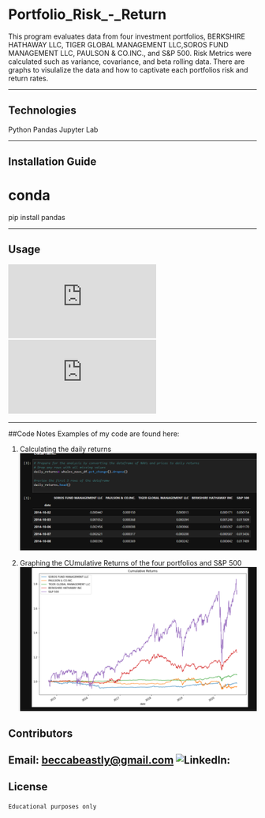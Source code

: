 # Portfolio_Risk_-_Return

This program evaluates data from four investment portfolios, BERKSHIRE HATHAWAY LLC, TIGER GLOBAL MANAGEMENT LLC,SOROS FUND MANAGEMENT LLC, PAULSON & CO.INC., and S&P 500. Risk Metrics were calculated such as variance, covariance, and beta rolling data. There are graphs to visulalize the data and how to captivate each portfolios risk and return rates.

---

## Technologies

Python
Pandas
Jupyter Lab

---

## Installation Guide

# conda
pip install pandas

---

## Usage

![Find pandas here: ](https://pandas.pydata.org/docs/getting_started/install.html)
![Find jupyter lab here: ](https://jupyterlab.readthedocs.io/en/stable/getting_started/installation.html)

---

##Code Notes
Examples of my code are found here:
1. Calculating the daily returns
![Code_Screenshot](https://github.com/beccabeastly/Portfolio_Risk_-_Return/blob/main/daily_returns_ss.png)

2. Graphing the CUmulative Returns of the four portfolios and S&P 500
![Graph_Screenshot](https://github.com/beccabeastly/Portfolio_Risk_-_Return/blob/main/graph_of_returns.png)

## Contributors

Email: beccabeastly@gmail.com
![LinkedIn: ](https://www.linkedin.com/in/rebecca-brown-4637681a9/) 
---

## License
`Educational purposes only`
